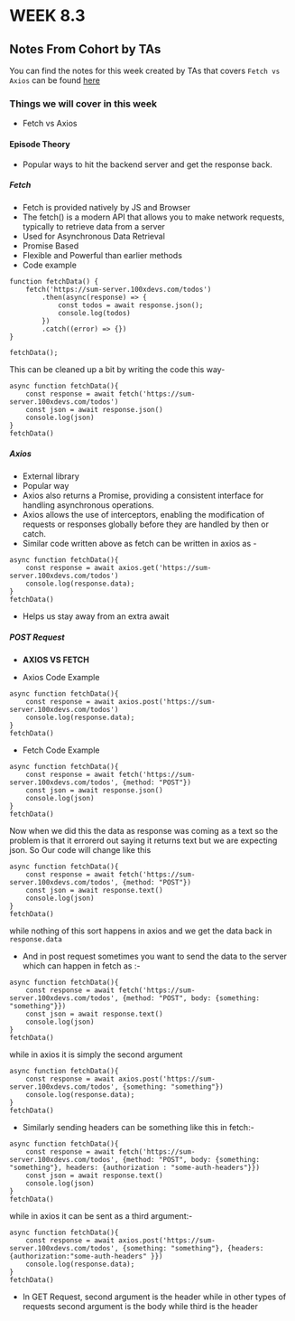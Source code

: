 # WEEK 8.3

## Notes From Cohort by TAs

You can find the notes for this week created by TAs that covers `Fetch vs Axios` can be found [here](https://quickest-juniper-f9c.notion.site/Week-8-3-f19100f2828845528fe8e6e604cc87a7)

### Things we will cover in this week

- Fetch vs Axios

#### Episode Theory

- Popular ways to hit the backend server and get the response back.

##### Fetch

- Fetch is provided natively by JS and Browser
- The fetch() is a modern API that allows you to make network requests, typically to retrieve data from a server
- Used for Asynchronous Data Retrieval
- Promise Based
- Flexible and Powerful than earlier methods
- Code example

```
function fetchData() {
    fetch('https://sum-server.100xdevs.com/todos')
        .then(async(response) => {
            const todos = await response.json();
            console.log(todos)
        })
        .catch((error) => {})
}

fetchData();
```

This can be cleaned up a bit by writing the code this way-

```
async function fetchData(){
    const response = await fetch('https://sum-server.100xdevs.com/todos')
    const json = await response.json()
    console.log(json)
}
fetchData()
```

##### Axios

- External library
- Popular way
- Axios also returns a Promise, providing a consistent interface for handling asynchronous operations.
- Axios allows the use of interceptors, enabling the modification of requests or responses globally before they are handled by then or catch.
- Similar code written above as fetch can be written in axios as -

```
async function fetchData(){
    const response = await axios.get('https://sum-server.100xdevs.com/todos')
    console.log(response.data);
}
fetchData()
```

- Helps us stay away from an extra await

##### POST Request

- **AXIOS VS FETCH**

- Axios Code Example

```
async function fetchData(){
    const response = await axios.post('https://sum-server.100xdevs.com/todos')
    console.log(response.data);
}
fetchData()
```

- Fetch Code Example

```
async function fetchData(){
    const response = await fetch('https://sum-server.100xdevs.com/todos', {method: "POST"})
    const json = await response.json()
    console.log(json)
}
fetchData()
```

Now when we did this the data as response was coming as a text so the problem is that it errorerd out saying it returns text but we are expecting json. So Our code will change like this

```
async function fetchData(){
    const response = await fetch('https://sum-server.100xdevs.com/todos', {method: "POST"})
    const json = await response.text()
    console.log(json)
}
fetchData()
```

while nothing of this sort happens in axios and we get the data back in `response.data`

- And in post request sometimes you want to send the data to the server which can happen in fetch as :-

```
async function fetchData(){
    const response = await fetch('https://sum-server.100xdevs.com/todos', {method: "POST", body: {something: "something"}})
    const json = await response.text()
    console.log(json)
}
fetchData()
```

while in axios it is simply the second argument

```
async function fetchData(){
    const response = await axios.post('https://sum-server.100xdevs.com/todos', {something: "something"})
    console.log(response.data);
}
fetchData()
```

- Similarly sending headers can be something like this in fetch:-

```
async function fetchData(){
    const response = await fetch('https://sum-server.100xdevs.com/todos', {method: "POST", body: {something: "something"}, headers: {authorization : "some-auth-headers"}})
    const json = await response.text()
    console.log(json)
}
fetchData()
```

while in axios it can be sent as a third argument:-

```
async function fetchData(){
    const response = await axios.post('https://sum-server.100xdevs.com/todos', {something: "something"}, {headers: {authorization:"some-auth-headers" }})
    console.log(response.data);
}
fetchData()
```

- In GET Request, second argument is the header while in other types of requests second argument is the body while third is the header
